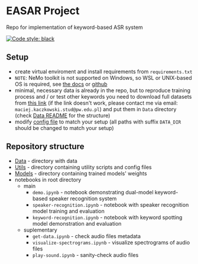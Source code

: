 # EASAR Project

Repo for implementation of keyword-based ASR system

<a href="https://github.com/psf/black"><img alt="Code style: black" src="https://img.shields.io/badge/code%20style-black-000000.svg"></a>

## Setup
* create virtual enviroment and install requirements from `requirements.txt`
* `NOTE`: NeMo toolkit is not supported on Windows, so WSL or UNIX-based OS is required, see [the docs](https://docs.nvidia.com/deeplearning/nemo/user-guide/docs/en/main/starthere/intro.html) or [github](https://github.com/NVIDIA/NeMo)
* minimal, necessary data is already in the repo, but to reproduce training process and / or test other keywords you need to download full datasets from [this link](https://wutwaw-my.sharepoint.com/:u:/g/personal/01144023_pw_edu_pl/ESo3c_M06qxJlcUMNz32t_kBsfwwGn-CiQlNTg_7pcgw5w?e=L73fIA) (if the link doesn't work, please contact me via email: `maciej.kaczkowski.stud@pw.edu.pl`) and put them in `Data` directory (check [Data README](Data/README.md) for the structure)
* modify [config file](Utils/config.py) to match your setup (all paths with suffix `DATA_DIR` should be changed to match your setup)

## Repository structure
* [Data](./Data/) - directory with data
* [Utils](./Utils/) - directory containing utility scripts and config files
* [Models](./Models/) - directory containing trained models' weights
* notebooks in root directory
  * main
    * `demo.ipynb` - notebook demonstrating dual-model keyword-based speaker recognition system
    * `speaker-recognition.ipynb` - notebook with speaker recognition model training and evaluation
    * `keyword-recognition.ipynb` - notebook with keyword spotting model demonstration and evaluation
  * suplementary
    * `get-data.ipynb` - check audio files metadata
    * `visualize-spectrograms.ipynb` - visualize spectrograms of audio files
    * `play-sound.ipynb` - sanity-check audio files
